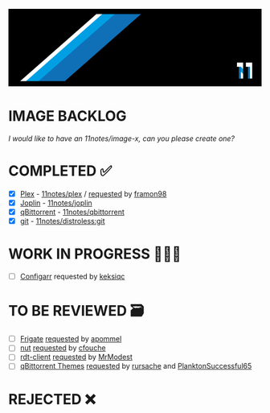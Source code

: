 ![banner](https://github.com/11notes/static/blob/main/img/banner/README.png?raw=true)

# IMAGE BACKLOG
*I would like to have an 11notes/image-x, can you please create one?*

# COMPLETED ✅
- [x] [Plex](https://github.com/plexinc/pms-docker) - [11notes/plex](https://github.com/11notes/docker-plex) / [requested](https://github.com/11notes/RTFM/issues/5) by [framon98](https://github.com/framon98)
- [x] [Joplin](https://github.com/laurent22/joplin) - [11notes/joplin](https://github.com/11notes/docker-joplin)
- [x] [qBittorrent](https://github.com/qbittorrent/qBittorrent) - [11notes/qbittorrent](https://github.com/11notes/docker-qbittorrent)
- [x] [git](https://github.com/git/git) - [11notes/distroless:git](https://github.com/11notes/docker-distroless/blob/master/git.dockerfilet)

# WORK IN PROGRESS 👨🏻‍💻
- [ ] [Configarr](https://github.com/raydak-labs/configarr) requested by [keksiqc](https://www.reddit.com/user/keksiqc/)

# TO BE REVIEWED 🗃
- [ ] [Frigate](https://github.com/blakeblackshear/frigate) [requested](https://github.com/11notes/RTFM/issues/9) by [apommel](https://github.com/apommel)
- [ ] [nut](https://github.com/networkupstools/nut) [requested](https://www.reddit.com/r/elevennotes/comments/1moc7a3/up_to_date_nut_docker_image/) by [cfouche](https://www.reddit.com/user/cfouche/)
- [ ] [rdt-client](https://github.com/rogerfar/rdt-client) [requested](https://github.com/11notes/docker-radarr/issues/1) by [MrModest](https://github.com/MrModest)
- [ ] [qBittorrent Themes](https://github.com/qbittorrent/qBittorrent/wiki/List-of-known-qBittorrent-themes) [requested](https://www.reddit.com/r/selfhosted/comments/1nj9dg2/comment/neoo427/) by [rursache](https://www.reddit.com/user/rursache/) and [PlanktonSuccessful65](https://www.reddit.com/user/PlanktonSuccessful65/)

# REJECTED ❌